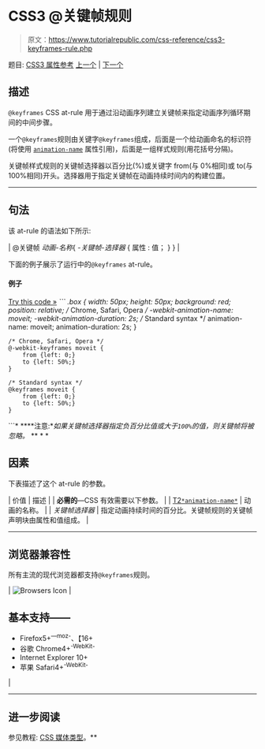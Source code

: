 # CSS3 @关键帧规则

> 原文：<https://www.tutorialrepublic.com/css-reference/css3-keyframes-rule.php>

题目: [CSS3 属性参考](css3-properties.php) [上一个](css-import-rule.php) | [下一个](css-media-rule.php)

## 描述

`@keyframes` CSS at-rule 用于通过沿动画序列建立关键帧来指定动画序列循环期间的中间步骤。

一个`@keyframes`规则由关键字`@keyframes`组成，后面是一个给动画命名的标识符(将使用 [`animation-name`](css3-animation-name-property.php) 属性引用)，后面是一组样式规则(用花括号分隔)。

关键帧样式规则的关键帧选择器以百分比(%)或关键字 from(与 0%相同)或 to(与 100%相同)开头。选择器用于指定关键帧在动画持续时间内的构建位置。

* * *

## 句法

该 at-rule 的语法如下所示:

| @关键帧 *动画-名称*{
*-关键帧-选择器* {
属性 : 值；
}
} |

下面的例子展示了运行中的`@keyframes` at-rule。

#### 例子

[Try this code »](../codelab.php?topic=css3&file=keyframes-rule "Try this code using online Editor") *```
.box {
        width: 50px;
        height: 50px;
        background: red;
        position: relative;
        /* Chrome, Safari, Opera */
        -webkit-animation-name: moveit;
        -webkit-animation-duration: 2s;
        /* Standard syntax */
        animation-name: moveit;
        animation-duration: 2s;
    }

    /* Chrome, Safari, Opera */
    @-webkit-keyframes moveit {
        from {left: 0;}
        to {left: 50%;}
    }

    /* Standard syntax */
    @keyframes moveit {
        from {left: 0;}
        to {left: 50%;}
    }
```*  ****注意:**如果关键帧选择器指定负百分比值或大于`100%`的值，则关键帧将被忽略。*  ** * *

## 因素

下表描述了这个 at-rule 的参数。

| 价值 | 描述 |
| **必需的**—CSS 有效需要以下参数。 |
| [T2`*animation-name*`](css3-animation-name-property.php) | 动画的名称。 |
| *关键帧选择器* | 指定动画持续时间的百分比。关键帧规则的关键帧声明块由属性和值组成。 |

* * *

## 浏览器兼容性

所有主流的现代浏览器都支持`@keyframes`规则。

| ![Browsers Icon](img/e9331123c77668c1832e541c2fca1002.png) | 

## 基本支持——

*   Firefox5+<sup class="badge">—moz-</sup>、【16+
*   谷歌 Chrome4+<sup class="badge">-WebKit-</sup>
*   Internet Explorer 10+
*   苹果 Safari4+<sup class="badge">-WebKit-</sup>

 |

* * *

## 进一步阅读

参见教程: [CSS 媒体类型](../css-tutorial/css-media-types.php)。**